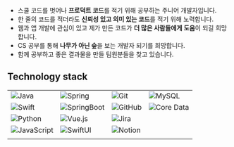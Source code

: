 
- 스쿨 코드를 벗어나  **프로덕트 코드**를 적기 위해 공부하는 주니어 개발자입니다.
- 한 줄의 코드를 적더라도 **신뢰성 있고 의미 있는 코드**를 적기 위해 노력합니다.
- 웹과 앱 개발에 관심이 있고 제가 만든 코드가 **더 많은 사람들에게 도움**이 되길 희망합니다.
- CS 공부를 통해 **나무가 아닌 숲**을 보는 개발자 되기를 희망합니다.
- 함께 공부하고 좋은 결과물을 만들 팀원분들을 찾고 있습니다. 

## Technology stack

|  |  |  |  |
| --- | --- | --- | --- |
| ![Java](https://img.shields.io/badge/Java-007396?style=for-the-badge&logo=Java&logoColor=white) | ![Spring](https://img.shields.io/badge/Spring-9ACD32?style=for-the-badge&logo=Spring&logoColor=white) | ![Git](https://img.shields.io/badge/Git-F05032?style=for-the-badge&logo=Git&logoColor=white) | ![MySQL](https://img.shields.io/badge/MySQL-4479A1?style=for-the-badge&logo=MySQL&logoColor=white) |
| ![Swift](https://img.shields.io/badge/Swift-FA7343?style=for-the-badge&logo=Swift&logoColor=white) | ![SpringBoot](https://img.shields.io/badge/SpringBoot-9ACD32?style=for-the-badge&logo=SpringBoot&logoColor=white) | ![GitHub](https://img.shields.io/badge/GitHub-181717?style=for-the-badge&logo=GitHub&logoColor=white) | ![Core Data](https://img.shields.io/badge/Core_Data-007AFF?style=for-the-badge&logo=Apple&logoColor=white) |
| ![Python](https://img.shields.io/badge/Python-3776AB?style=for-the-badge&logo=Python&logoColor=white) | ![Vue.js](https://img.shields.io/badge/Vue.js-4FC08D?style=for-the-badge&logo=Vue.js&logoColor=white) | ![Jira](https://img.shields.io/badge/Jira-0052CC?style=for-the-badge&logo=Jira&logoColor=white) | |
| ![JavaScript](https://img.shields.io/badge/JavaScript-F7DF1E?style=for-the-badge&logo=JavaScript&logoColor=black) | ![SwiftUI](https://img.shields.io/badge/SwiftUI-007ED5?style=for-the-badge&logo=Swift&logoColor=white) | ![Notion](https://img.shields.io/badge/Notion-000000?style=for-the-badge&logo=Notion&logoColor=white) | |
|  | |




